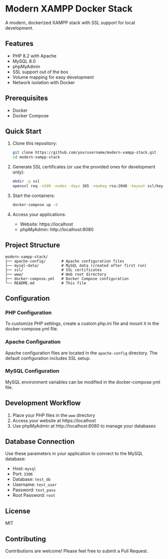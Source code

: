 # Modern XAMPP Docker Stack

A modern, dockerized XAMPP stack with SSL support for local development.

## Features

- PHP 8.2 with Apache
- MySQL 8.0
- phpMyAdmin
- SSL support out of the box
- Volume mapping for easy development
- Network isolation with Docker

## Prerequisites

- Docker
- Docker Compose

## Quick Start

1. Clone this repository:
   ```bash
   git clone https://github.com/yourusername/modern-xampp-stack.git
   cd modern-xampp-stack
   ```

2. Generate SSL certificates (or use the provided ones for development only):
   ```bash
   mkdir -p ssl
   openssl req -x509 -nodes -days 365 -newkey rsa:2048 -keyout ssl/key.pem -out ssl/cert.pem
   ```

3. Start the containers:
   ```bash
   docker-compose up -d
   ```

4. Access your applications:
   - Website: https://localhost
   - phpMyAdmin: http://localhost:8080

## Project Structure

```
modern-xampp-stack/
├── apache-config/       # Apache configuration files
├── mysql-data/          # MySQL data (created after first run)
├── ssl/                 # SSL certificates
├── www/                 # Web root directory
├── docker-compose.yml   # Docker Compose configuration
└── README.md            # This file
```

## Configuration

### PHP Configuration

To customize PHP settings, create a custom php.ini file and mount it in the docker-compose.yml file.

### Apache Configuration

Apache configuration files are located in the `apache-config` directory. The default configuration includes SSL setup.

### MySQL Configuration

MySQL environment variables can be modified in the docker-compose.yml file.

## Development Workflow

1. Place your PHP files in the `www` directory
2. Access your website at https://localhost
3. Use phpMyAdmin at http://localhost:8080 to manage your databases

## Database Connection

Use these parameters in your application to connect to the MySQL database:

- Host: `mysql`
- Port: `3306`
- Database: `test_db`
- Username: `test_user`
- Password: `test_pass`
- Root Password: `root`

## License

MIT

## Contributing

Contributions are welcome! Please feel free to submit a Pull Request.